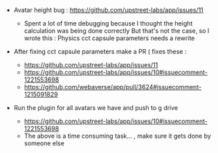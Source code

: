 - Avatar height bug : https://github.com/upstreet-labs/app/issues/11
  - Spent a lot of time debugging because I thought the height calculation was being done correctly
    But that's not the case, so I wrote this :
    Physics cct capsule parameters needs a rewrite
- After fixing cct capsule parameters make a PR 
  ( fixes these : 
    - https://github.com/upstreet-labs/app/issues/11
    - https://github.com/upstreet-labs/app/issues/10#issuecomment-1221553698
    - https://github.com/webaverse/app/pull/3624#issuecomment-1215091829

- Run the plugin for all avatars we have and push to g drive
  - https://github.com/upstreet-labs/app/issues/10#issuecomment-1221553698
  - The above is a time consuming task... , make sure it gets done by someone else 
